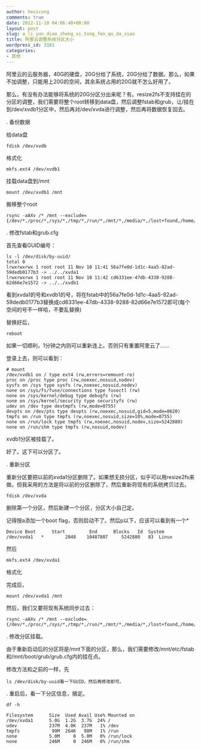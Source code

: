 ```yaml
---
author: hesicong
comments: true
date: 2012-11-10 04:06:40+00:00
layout: post
slug: a_li_yun_diao_zheng_xi_tong_fen_qu_da_xiao
title: 阿里云调整系统分区大小
wordpress_id: 3181
categories:
- 其他
---
```


阿里云的云服务器，40G的硬盘，20G分给了系统，20G分给了数据。那么，如果不加调整，只能用上20G的空间，其余系统占用的20G就不怎么好用了。

那么，有没有办法能够将系统的20G分区分出来呢？有。resize2fs不支持挂在的分区的调整，我们需要将整个root转移到data盘，然后调整fstab和grub，让/挂在到/dev/xvdb1分区中，然后再对/dev/xvda进行调整，然后再将数据恢复回去。

. 备份数据

给data盘

```
fdisk /dev/xvdb
```

格式化

```
mkfs.ext4 /dev/xvdb1
```

挂载data盘到/mnt

```
mount /dev/xvdb1 /mnt
```

搬移整个root

```
rsync -aAXv /* /mnt --exclude={/dev/*,/proc/*,/sys/*,/tmp/*,/run/*,/mnt/*,/media/*,/lost+found,/home/*/.gvfs}
```

. 修改fstab和grub.cfg

首先查看GUID编号：

```
ls -l /dev/disk/by-uuid/
total 0
lrwxrwxrwx 1 root root 11 Nov 10 11:41 56a7fe0d-1d1c-4aa5-82ad-59dedb0177b3 -> ../../xvda1
lrwxrwxrwx 1 root root 11 Nov 10 11:42 cd6331ee-47db-4338-9288-82d66e7e1572 -> ../../xvdb1
```

看到xvda1的号和xvdb1的号，将在fstab中的56a7fe0d-1d1c-4aa5-82ad-59dedb0177b3替换成cd6331ee-47db-4338-9288-82d66e7e1572即可(每个空间的号不一样哈，不要乱替换)

替换好后，

```
reboot
```

如果一切顺利，1分钟之内则可以重新连上。否则只有重置阿里云了……

登录上去，则可以看到：

```
# mount
/dev/xvdb1 on / type ext4 (rw,errors=remount-ro)
proc on /proc type proc (rw,noexec,nosuid,nodev)
sysfs on /sys type sysfs (rw,noexec,nosuid,nodev)
none on /sys/fs/fuse/connections type fusectl (rw)
none on /sys/kernel/debug type debugfs (rw)
none on /sys/kernel/security type securityfs (rw)
udev on /dev type devtmpfs (rw,mode=0755)
devpts on /dev/pts type devpts (rw,noexec,nosuid,gid=5,mode=0620)
tmpfs on /run type tmpfs (rw,noexec,nosuid,size=10%,mode=0755)
none on /run/lock type tmpfs (rw,noexec,nosuid,nodev,size=5242880)
none on /run/shm type tmpfs (rw,nosuid,nodev)
```

xvdb1分区被挂载了。

好了。这下可以分区了。

. 重新分区

重新分区要把以前的xvda1分区删除了。如果想无损分区，似乎可以用resize2fs来做。但我采用的方法是将以前的分区删除了，然后重新将现有的系统拷贝过去。

```
fdisk /dev/xvda
```

删除第一个分区，然后新建一个分区，分区大小自己定。

记得按a添加一个boot flag，否则启动不了。然后p以下，应该可以看到有一个*

```
Device Boot      Start         End      Blocks   Id  System
/dev/xvda1   *        2048    10487807     5242880   83  Linux
```

然后

```
mkfs.ext4 /dev/xvda1
```

格式化

完成后，

```
mount /dev/xvda1 /mnt
```

然后，我们又要将现有系统同步过去：

```
rsync -aAXv /* /mnt --exclude={/dev/*,/proc/*,/sys/*,/tmp/*,/run/*,/mnt/*,/media/*,/lost+found,/home/*/.gvfs}
```

. 修改分区挂载。

由于重新启动后的分区将是/mnt下面的分区，那么，我们需要修改/mnt/etc/fstab和/mnt/boot/grub/grub.cfg内的挂在点。

修改方法和之前的一样，先

```
ls /dev/disk/by-uuid看一下GUID，然后再修改即可。
```

. 重启后，看一下分区信息，搞定。

```
df -h

Filesystem      Size  Used Avail Use% Mounted on
/dev/xvda1      5.0G  1.2G  3.7G  24% /
udev            237M  4.0K  237M   1% /dev
tmpfs            99M  264K   98M   1% /run
none            5.0M     0  5.0M   0% /run/lock
none            246M     0  246M   0% /run/shm
```